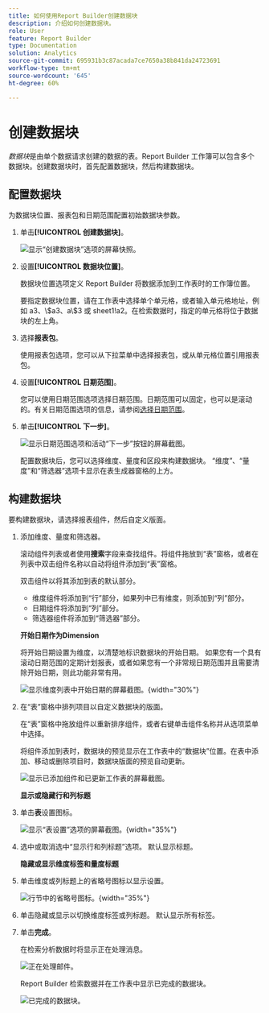 ```yaml
---
title: 如何使用Report Builder创建数据块
description: 介绍如何创建数据块。
role: User
feature: Report Builder
type: Documentation
solution: Analytics
source-git-commit: 695931b3c87acada7ce7650a38b841da24723691
workflow-type: tm+mt
source-wordcount: '645'
ht-degree: 60%

---
```


# 创建数据块

*数据块*&#x200B;是由单个数据请求创建的数据的表。Report Builder 工作簿可以包含多个数据块。创建数据块时，首先配置数据块，然后构建数据块。

## 配置数据块

为数据块位置、报表包和日期范围配置初始数据块参数。

1. 单击&#x200B;**[!UICONTROL 创建数据块]**。

   ![显示“创建数据块”选项的屏幕快照。](./assets/create_db.png)

1. 设置&#x200B;**[!UICONTROL 数据块位置]**。

   数据块位置选项定义 Report Builder 将数据添加到工作表时的工作簿位置。

   要指定数据块位置，请在工作表中选择单个单元格，或者输入单元格地址，例如 a3、\\\$a3、a\\\$3 或 sheet1!a2。在检索数据时，指定的单元格将位于数据块的左上角。

1. 选择&#x200B;**报表包**。

   使用报表包选项，您可以从下拉菜单中选择报表包，或从单元格位置引用报表包。

1. 设置&#x200B;**[!UICONTROL 日期范围]**。

   您可以使用日期范围选项选择日期范围。日期范围可以固定，也可以是滚动的。有关日期范围选项的信息，请参阅[选择日期范围](select-date-range.md)。

1. 单击&#x200B;**[!UICONTROL 下一步]**。

   ![显示日期范围选项和活动“下一步”按钮的屏幕截图。](./assets/choose_date_data_view3.png)

   配置数据块后，您可以选择维度、量度和区段来构建数据块。 “维度”、“量度”和“筛选器”选项卡显示在表生成器窗格的上方。

## 构建数据块

要构建数据块，请选择报表组件，然后自定义版面。

1. 添加维度、量度和筛选器。

   滚动组件列表或者使用&#x200B;**搜索**&#x200B;字段来查找组件。将组件拖放到“表”窗格，或者在列表中双击组件名称以自动将组件添加到“表”窗格。

   双击组件以将其添加到表的默认部分。

   - 维度组件将添加到“行”部分，如果列中已有维度，则添加到“列”部分。
   - 日期组件将添加到“列”部分。
   - 筛选器组件将添加到“筛选器”部分。

   **开始日期作为Dimension**

   将开始日期设置为维度，以清楚地标识数据块的开始日期。 如果您有一个具有滚动日期范围的定期计划报表，或者如果您有一个非常规日期范围并且需要清除开始日期，则此功能非常有用。

   ![显示维度列表中开始日期的屏幕截图。](./assets/start-date-dimension.png){width="30%"}

1. 在“表”窗格中排列项目以自定义数据块的版面。

   在“表”窗格中拖放组件以重新排序组件，或者右键单击组件名称并从选项菜单中选择。

   将组件添加到表时，数据块的预览显示在工作表中的“数据块”位置。在表中添加、移动或删除项目时，数据块版面的预览自动更新。

   ![显示已添加组件和已更新工作表的屏幕截图。](./assets/image10.png)

   **显示或隐藏行和列标题**

1. 单击&#x200B;**表**&#x200B;设置图标。

   ![显示“表设置”选项的屏幕截图。](./assets/table-settings.png){width="35%"}

1. 选中或取消选中“显示行和列标题”选项。 默认显示标题。

   **隐藏或显示维度标签和量度标题**

1. 单击维度或列标题上的省略号图标以显示设置。

   ![行节中的省略号图标。](./assets/row-heading.png){width="35%"}

1. 单击隐藏或显示以切换维度标签或列标题。 默认显示所有标签。

1. 单击&#x200B;**完成**。

   在检索分析数据时将显示正在处理消息。

   ![正在处理邮件。](./assets/image11.png)

   Report Builder 检索数据并在工作表中显示已完成的数据块。

   ![已完成的数据块。](./assets/image12.png)
